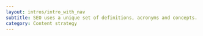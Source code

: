 ```yaml
---
layout: intros/intro_with_nav
subtitle: SEO uses a unique set of definitions, acronyms and concepts. It's best to understand these first, to effectively apply SEO methods and techniques.
category: Content strategy
---
```


